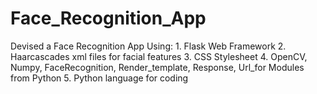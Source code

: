 # Face_Recognition_App
Devised a Face Recognition App Using: 1. Flask Web Framework 2. Haarcascades xml files for facial features 3. CSS Stylesheet 4. OpenCV, Numpy, FaceRecognition, Render_template, Response, Url_for Modules from Python 5. Python language for coding
